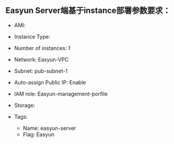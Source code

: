 Easyun Server端基于instance部署参数要求：
----

* AMI:     
* Instance Type:    
* Number of instances:    1
* Network:    Easyun-VPC
* Subnet:     pub-subnet-1
* Auto-assign Public IP: Enable
* IAM role:   Easyun-management-porfile

* Storage:

* Tags: 
  - Name:   easyun-server
  - Flag:   Easyun